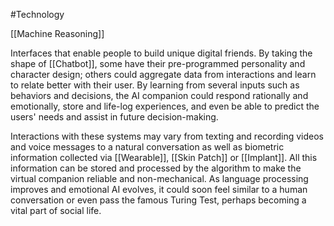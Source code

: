 #Technology 

[[Machine Reasoning]]

Interfaces that enable people to build unique digital friends. By taking the shape of [[Chatbot]], some have their pre-programmed personality and character design; others could aggregate data from interactions and learn to relate better with their user. By learning from several inputs such as behaviors and decisions, the AI companion could respond rationally and emotionally, store and life-log experiences, and even be able to predict the users' needs and assist in future decision-making.

Interactions with these systems may vary from texting and recording videos and voice messages to a natural conversation as well as biometric information collected via [[Wearable]], [[Skin Patch]] or [[Implant]]. All this information can be stored and processed by the algorithm to make the virtual companion reliable and non-mechanical. As language processing improves and emotional AI evolves, it could soon feel similar to a human conversation or even pass the famous Turing Test, perhaps becoming a vital part of social life.